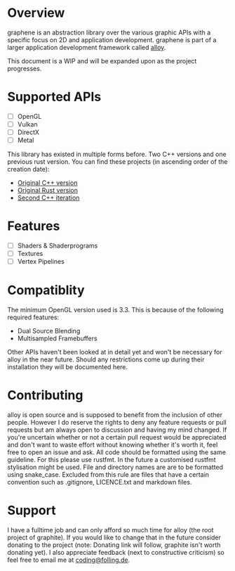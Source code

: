 # Overview
graphene is an abstraction library over the various graphic APIs with a specific focus on 2D and application development.
graphene is part of a larger application development framework called [alloy](https://github.com/Folling/alloy).

This document is a WIP and will be expanded upon as the project progresses.

# Supported APIs
- [ ] OpenGL
- [ ] Vulkan
- [ ] DirectX
- [ ] Metal

This library has existed in multiple forms before. Two C++ versions and one previous rust version. 
You can find these projects (in ascending order of the creation date):
- [Original C++ version](https://memleak.eu/Folling/graphite)
- [Original Rust version](https://memleak.eu/Folling/graphite-rs)
- [Second C++ iteration](https://memleak.eu/Folling/graphite-CPP-v2)

# Features
- [ ] Shaders & Shaderprograms
- [ ] Textures
- [ ] Vertex Pipelines

# Compatiblity
The minimum OpenGL version used is 3.3. This is because of the following required features:
- Dual Source Blending
- Multisampled Framebuffers

Other APIs haven't been looked at in detail yet and won't be necessary for alloy in the near future. 
Should any restrictions come up during their installation they will be documented here.

# Contributing
alloy is open source and is supposed to benefit from the inclusion of other people. 
However I do reserve the rights to deny any feature requests or pull requests but am always open to discussion and having my mind changed. 
If you're uncertain whether or not a certain pull request would be appreciated and don't want to waste effort without knowing whether it's worth it, feel free to open an issue and ask. 
All code should be formatted using the same guideline. For this please use rustfmt. In the future a customised rustfmt stylisation might be used.
File and directory names are are to be formatted using snake_case. Excluded from this rule are files that have a certain convention such as .gitignore, LICENCE.txt and markdown files.

# Support
I have a fulltime job and can only afford so much time for alloy (the root project of graphite). If you would like to change that in the future consider donating to the project (note: Donating link will follow, graphite isn't worth donating yet). I also appreciate feedback (next to constructive criticism) so feel free to email me at coding@folling.de. 
